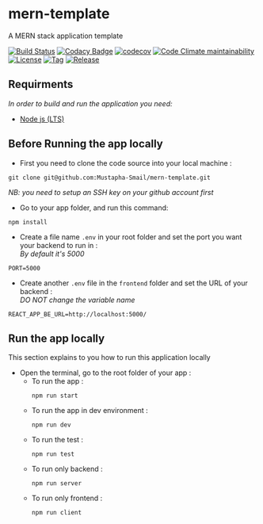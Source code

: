 # mern-template

A MERN stack application template 

[![Build Status](https://app.travis-ci.com/Mustapha-Smail/mern-template.svg?branch=main)](https://app.travis-ci.com/Mustapha-Smail/mern-template)
[![Codacy Badge](https://app.codacy.com/project/badge/Grade/295dafd1c84442d9a27e5d2685997293)](https://www.codacy.com/gh/Mustapha-Smail/mern-template/dashboard?utm_source=github.com&amp;utm_medium=referral&amp;utm_content=Mustapha-Smail/mern-template&amp;utm_campaign=Badge_Grade)
[![codecov](https://codecov.io/gh/Mustapha-Smail/mern-template/branch/main/graph/badge.svg?token=ECSVYA6ILM)](https://codecov.io/gh/Mustapha-Smail/mern-template)
[![Code Climate maintainability](https://img.shields.io/codeclimate/maintainability/Mustapha-Smail/mern-template?style=flat-square)](https://codeclimate.com/github/Mustapha-Smail/mern-template/maintainability)
[![License](https://img.shields.io/github/license/mustapha-smail/mern-template.svg?style=flat-square)](LICENSE)
[![Tag](https://img.shields.io/github/tag/mustapha-smail/mern-template.svg?label=tag&style=flat-square)](https://github.com/Mustapha-Smail/mern-template/releases/latest)
[![Release](https://img.shields.io/github/release/mustapha-smail/mern-template.svg?style=flat-square)](https://github.com/Mustapha-Smail/mern-template/releases/latest)

## Requirments 
*In order to build and run the application you need:* 
- [Node js (LTS)](https://nodejs.org/en/download/)

## Before Running the app locally 

- First you need to clone the code source into your local machine : 
```shell
git clone git@github.com:Mustapha-Smail/mern-template.git
```
*NB: you need to setup an SSH key on your github account first*

- Go to your app folder, and run this command: 
```shell
npm install 
```

- Create a file name `.env` in your root folder and set the port you want your backend to run in : <br>
*By default it's 5000* 
```shell
PORT=5000
```
- Create another `.env` file in the `frontend` folder and set the URL of your backend : <br>
*DO NOT change the variable name* 
```shell
REACT_APP_BE_URL=http://localhost:5000/
```
## Run the app locally 

This section explains to you how to run this application locally <br>

- Open the terminal, go to the root folder of your app : 
    - To run the app : 
        ```shell
        npm run start
        ```
    - To run the app in dev environment : 
        ```shell
        npm run dev
        ```
    - To run the test : 
        ```shell
        npm run test
        ```
    - To run only backend : 
        ```shell
        npm run server
        ```
    - To run only frontend : 
        ```shell
        npm run client
        ```


